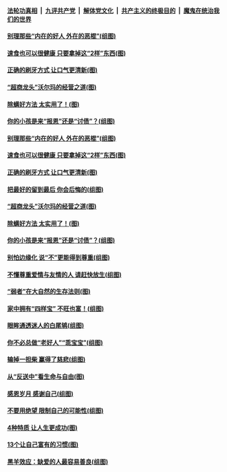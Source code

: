 ####  [法轮功真相](../../../../basic/blob/master/README.md?t=09032052) &nbsp;|&nbsp; [九评共产党](../../../../9ping.md/blob/master/README.md?t=09032052) &nbsp;|&nbsp; [解体党文化](../../../../jtdwh.md/blob/master/README.md?t=09032052)  &nbsp;|&nbsp; [共产主义的终极目的](../../../../gczydzjmd.md/blob/master/README.md?t=09032052) &nbsp;|&nbsp; [魔鬼在统治我们的世界](../../../../mgztzwmdsj.md/blob/master/README.md?t=09032052) 

#### [别理那些“内在的好人 外在的恶棍”(组图)](../pages/p8/906036.md?t=09032052) 

#### [速食也可以很健康 只要拿掉这“2样”东西(图)](../pages/p8/906033.md?t=09032052) 

#### [正确的刷牙方式 让口气更清新(图)](../pages/p8/905419.md?t=09032052) 

#### [“超商龙头”沃尔玛的经营之道(图)](../pages/p8/905459.md?t=09032052) 

#### [除螨好方法 太实用了！(图)](../pages/p8/905793.md?t=09032052) 

#### [你的小孩是来“报恩”还是“讨债”？(组图)](../pages/p8/905242.md?t=09032052) 

#### [别理那些“内在的好人 外在的恶棍”(组图)](../pages/p8/906036.md?t=09032052) 

#### [速食也可以很健康 只要拿掉这“2样”东西(图)](../pages/p8/906033.md?t=09032052) 

#### [正确的刷牙方式 让口气更清新(图)](../pages/p8/905419.md?t=09032052) 

#### [把最好的留到最后 你会后悔的(组图)](../pages/p8/905413.md?t=09032052) 

#### [“超商龙头”沃尔玛的经营之道(图)](../pages/p8/905459.md?t=09032052) 

#### [除螨好方法 太实用了！(图)](../pages/p8/905793.md?t=09032052) 

#### [你的小孩是来“报恩”还是“讨债”？(组图)](../pages/p8/905242.md?t=09032052) 

#### [别怕边缘化 说“不”更能得到尊重(组图)](../pages/p8/905729.md?t=09032052) 

#### [不懂尊重爱情与友情的人 请赶快放生(组图)](../pages/p8/905758.md?t=09032052) 

#### [“弱者”在大自然的生存法则(图)](../pages/p8/905465.md?t=09032052) 

#### [家中拥有“四样宝” 不旺也富！(组图)](../pages/p8/905766.md?t=09032052) 

#### [眼眸通透迷人的白尾鸲(组图)](../pages/p8/905742.md?t=09032052) 

#### [你不必总做“老好人”“乖宝宝”(组图)](../pages/p8/905417.md?t=09032052) 

#### [输掉一担柴 赢得了慈悲(组图)](../pages/p8/905528.md?t=09032052) 

#### [从“反送中”看生命与自由(图)](../pages/p8/905218.md?t=09032052) 

#### [感恩岁月 感谢自己(组图)](../pages/p8/905639.md?t=09032052) 

#### [不要用绝望 限制自己的可能性(组图)](../pages/p8/905416.md?t=09032052) 

#### [4种特质 让人生更成功(图)](../pages/p8/905421.md?t=09032052) 

#### [13个让自己富有的习惯(图)](../pages/p8/905225.md?t=09032052) 

#### [黑羊效应：缺爱的人最容易善良(组图)](../pages/p8/905414.md?t=09032052) 

